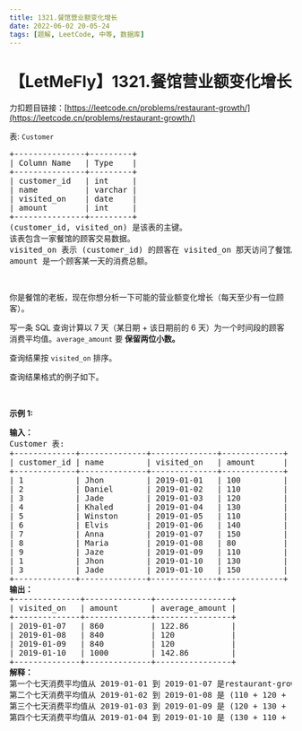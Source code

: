 ```yaml
---
title: 1321.餐馆营业额变化增长
date: 2022-06-02 20-05-24
tags: [题解, LeetCode, 中等, 数据库]
---
```


# 【LetMeFly】1321.餐馆营业额变化增长

力扣题目链接：[https://leetcode.cn/problems/restaurant-growth/](https://leetcode.cn/problems/restaurant-growth/)

<p>表: <code>Customer</code></p>

<pre>
+---------------+---------+
| Column Name   | Type    |
+---------------+---------+
| customer_id   | int     |
| name          | varchar |
| visited_on    | date    |
| amount        | int     |
+---------------+---------+
(customer_id, visited_on) 是该表的主键。
该表包含一家餐馆的顾客交易数据。
visited_on 表示 (customer_id) 的顾客在 visited_on 那天访问了餐馆。
amount 是一个顾客某一天的消费总额。
</pre>

<p>&nbsp;</p>

<p>你是餐馆的老板，现在你想分析一下可能的营业额变化增长（每天至少有一位顾客）。</p>

<p>写一条 SQL 查询计算以 7 天（某日期 + 该日期前的 6 天）为一个时间段的顾客消费平均值。<code>average_amount</code>&nbsp;要 <strong>保留两位小数。</strong></p>

<p>查询结果按 <code>visited_on</code> 排序。</p>

<p>查询结果格式的例子如下。</p>

<p>&nbsp;</p>

<p><strong>示例 1:</strong></p>

<pre>
<strong>输入：</strong>
Customer 表:
+-------------+--------------+--------------+-------------+
| customer_id | name         | visited_on   | amount      |
+-------------+--------------+--------------+-------------+
| 1           | Jhon         | 2019-01-01   | 100         |
| 2           | Daniel       | 2019-01-02   | 110         |
| 3           | Jade         | 2019-01-03   | 120         |
| 4           | Khaled       | 2019-01-04   | 130         |
| 5           | Winston      | 2019-01-05   | 110         | 
| 6           | Elvis        | 2019-01-06   | 140         | 
| 7           | Anna         | 2019-01-07   | 150         |
| 8           | Maria        | 2019-01-08   | 80          |
| 9           | Jaze         | 2019-01-09   | 110         | 
| 1           | Jhon         | 2019-01-10   | 130         | 
| 3           | Jade         | 2019-01-10   | 150         | 
+-------------+--------------+--------------+-------------+
<strong>输出：</strong>
+--------------+--------------+----------------+
| visited_on   | amount       | average_amount |
+--------------+--------------+----------------+
| 2019-01-07   | 860          | 122.86         |
| 2019-01-08   | 840          | 120            |
| 2019-01-09   | 840          | 120            |
| 2019-01-10   | 1000         | 142.86         |
+--------------+--------------+----------------+
<strong>解释：</strong>
第一个七天消费平均值从 2019-01-01 到 2019-01-07 是restaurant-growth/restaurant-growth/ (100 + 110 + 120 + 130 + 110 + 140 + 150)/7 = 122.86
第二个七天消费平均值从 2019-01-02 到 2019-01-08 是 (110 + 120 + 130 + 110 + 140 + 150 + 80)/7 = 120
第三个七天消费平均值从 2019-01-03 到 2019-01-09 是 (120 + 130 + 110 + 140 + 150 + 80 + 110)/7 = 120
第四个七天消费平均值从 2019-01-04 到 2019-01-10 是 (130 + 110 + 140 + 150 + 80 + 110 + 130 + 150)/7 = 142.86</pre>


    
